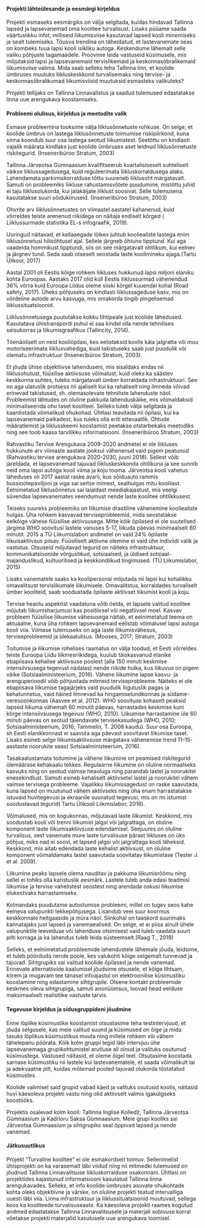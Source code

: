 #### Projekti lähteülesande ja eesmärgi kirjeldus

Projekti esmaseks eesmärgiks on välja selgitada, kuidas hindavad  Tallinna lapsed ja lapsevanemad oma koolitee turvalisust. Lisaks püüame saada väärtuslikku infot, milliseid liikumisviise kasutavad lapsed kooli minemiseks ja sealt tulemiseks. Tõusva trendina on täheldatud, et lastevanemate seas on kombeks tuua lapsi kooli isikliku autoga. Keskendume lähemalt selle valiku põhjuste tagamaadele. Proovime leida vastuseid küsimusele, mis mõjutaksid lapsi ja lapsevanemaid tervislikemaid ja keskonnasõbralikemaid liikumisviise valima. Mida saab selleks teha Tallinna linn, et koolide ümbruses muutuks liikluskeskkond turvalisemaks ning tervise- ja keskonnasõbralikumad liikumisviisid muutuksid esmasteks valikuteks?

Projekti tellijaks on Tallinna Linnavalistus ja saadud tulemused edastatakse linna uue arengukava koostamiseks.

#### Probleemi olulisus, kirjeldus ja meetodite valik

Esmase probleemina tooksime välja liiklusõnnetuste rohkuse. On selge, et koolide ümbrus on lastega liiklusõnnetuste toimumise riskipiirkond, kuna sinna koondub suur osa lastega seotud liikumistest. Seetõttu on kindlasti vajalik määrata kindlaks just koolide ümbruses aset leidnud liiklusõnnetuste riskitegurid. (Inseneribüroo Stratum, 2003)

Tallinna Järveotsa Gümnaasium kvalifitseerub kvartalisiseselt suhteliselt väikse liiklussagedusega, kuid reguleerimata liikluskorraldusega alaks. Lahendamata parkimiskorralduse tõttu suureneb liiklusoht märgatavalt. Samuti on probleemiks liikluse rahustamisvõtete puudumine, mistõttu juhid ei taju liiklusolukorda, kui jalakäijate liiklust soosivat. Selle tulemusena kasutatakse suuri sõidukiiruseid. (Inseneribüroo Stratum, 2003)

Ohvrite arv liiklusõnnetustes on  viimastel aastatel kahanenud, kuid võrreldes teiste arenenud riikidega on näitaja endiselt kõrged ( Liiklussurmade statistika EL-s infograafik, 2019).

Uuringud näitavad, et kellaaegade lõikes juhtub kooliealiste lastega enim liiklusõnnetusi hilisõhtusel ajal. Sellele järgneb õhtune tipptund. Kui aga vaadelda hommikust tipptundi, siis on see märgatavalt ohtlikum, kui eelnev ja järgnev tund. Seda saab otseselt seostada laste koolimineku ajaga.(Tartu Ülikool, 2017)

Aastal 2001 oli Eestis kõige rohkem liikluses hukkunud lapsi miljoni elaniku kohta Euroopas. Aastaks 2017 olid küll Eestis liiklussurmad vähenendud 36% võrra kuid Euroopa Liidus oleme siiski kõrgel kuuendal kohal (Road safety, 2017). Üheks põhjuseks on kindlasti liiklussageduse kasv, mis on võrdeline autode arvu kasvuga, mis omakorda tingib pingelisemad liiklussituatsioonid.

Liiklusõnnetusega puututakse kokku tihtipeale just koolide  lähedused. Kasutatava ühistranspordi puhul ei saa kindel olla nende tehnilises seisukorras ja liikumisgraafikus (Tallincity, 2014).

Tõenäoliselt on neid kooliõpilasi, kes eelistaksid koolis käia jalgratta või muu motoriseerimata liiklusvahediga, kuid takistuseks saab just puudulik või olematu infrastruktuur (Inseneribüroo Stratum, 2003).

Et jõuda ühise objektiivse lahenduseni, mis sisaldaks endas nii liiklusohutust, füüsilise aktiivsuse võimalust, kuid oleks ka säästev keskkonna suhtes, tuleks märgatavalt ümber korraldada infrastruktuuri. See on aga ulatuslik protsess nii ajaliselt kui ka rahaliselt ning ilmneda võivad erinevad takistused, sh. olemasolevate tehniliste lahenduste näol. Probleemist lähtudes on oluline pakkuda lahenduskäike, mis võimaldaksid minimaliseerida ohu taset kooliteel. Selleks tuleb välja selgitada ja kaardistada võimalikud ohukohad. Ühtlasi teavitada nii õpilasi, kui ka lapsevanemaid paikadest, kus tuleks olla eriti ettevaatlik. Ohtude määratlemist ja liiklusskeemi koostamist peetakse otstarbekaks meetodiks ning see toob kaasa tarvilikku informatsiooni. (Inseneribüroo Stratum, 2003)

Rahvastiku Tervise Arengukava 2009-2020 andmetel ei ole  liikluses hukkunute arv viimaste aastate jooksul vähenenud vaid pigem peatunud (Rahvastiku tervise arengukava 2020-2030, juuni 2018). Sellest võib järeldada, et lapsevanemad tajuvad liikluskeskkonda ohtlikuna ja see sunnib neid oma lapsi autoga kooli viima ja koju tooma. Järveotsa kooli vahetus läheduses oli 2017 aastal raske avarii, kus sõiduauto rammis bussiootepaviljoni ja viga sai seitse inimest, sealhulgas mitu koolilast. Eelnimetatud liiklusõnnetus sai laialdast meediakajastust, mis veelgi süvendas lapsevanemates veendumust nende laste koolitee ohtlikkusest.

Teiseks suureks probleemiks on liikumise drastiline vähenemine kooliealiste hulgas. Üha rohkem kasvavad terviseprobleemid, mida seostatakse eelkõige vähese füüsilise aktiivsusega. Mitte kõik õpilased ei ole suutelised järgima WHO soovitusi lastele vanuses 5-17,  liikuda päevas minimaalselt 60 minutit. 2015 a TÜ Liikumislabori andmetel on vaid 24% õpilaste liikuisaktiivsus piisav. Füüsiliselt aktiivne olemine ei vaid ühe indiviidi valik ja vastutus. Otsuseid mõjutavad tegurid on näiteks infrastruktuur, kommunikatsioonide võrgustikud, sotsiaalsed, ja üldised sotsiaal-majanduslikud, kultuurilised ja keskkondlikud tingimused. (TÜ Liikumislabor, 2015)

Lisaks vanematele saaks ka koolipersonal mõjutada nii lapsi kui kohalikku omavalitsust tervislikumale liikumisele. Omavalitstus, korraldades turvaliselt ümber kooliteid, saab soodustada õpilaste aktiivset liikumist kooli ja koju.

Tervise heaolu aspektist vaadatuna võib öelda, et lapsele valitud koolitee mõjutab liikumisharjumusi kas positiivsel või negatiivsel moel. Kasvav probleem füüsilise liikumise vähesusega näitab, et eelnimetatud teema on aktuaalne, kuna üha rohkem lapsevanemaid eelistab võimalusel lapsi autoga kooli viia. Viimase tulemuseks on aga laste liikumisvähesus, terviseprobleemid ja ülekaalulisus. (Mooses, 2017; Stratum, 2003)

Toitumise ja liikumise rohelises raamatus on välja toodud, et Eesti võrreldes teiste Euroopa Liidu liikmesriikidega,  kuulub täiskasvanud elanike ebapiisava kehalise aktiivsuse poolest (alla 150 minuti keskmise intensiivsusega tegevust nädalas) nende riikide hulka, kus liikuvus on pigem väike (Sotsiaalministeerium, 2016). Vähene liikumine lapse kasvu- ja arenguperioodil võib põhjustada mitmeid terviseprobleeme. Näiteks ei ole ebapiisava liikumise tagajärjeks vaid puudulik liigutuslik pagas ja kehatunnetus, vaid häired ilmnevad ka hingamiselundkonnas ja südame-veresoonkonnas (Aasvee et al. 2012). WHO soovituse kohaselt peaksid lapsed liikuma vähemalt 60 minutit päevas, harrastades keskmise kuni kõrge intensiivsusega tegevusi (WHO, 2010). Liikumise harrastamine üle 60 minuti päevas on seotud täiendavate tervisekasudega (WHO, 2010; Sotsiaalministeerium, 2016; Tammelin, T. 2008 kaudu). Suur osa Euroopa, sh Eesti elanikkonnast ei saavuta aga päevast soovitavat liikumise taset. Lisaks esineb selge liikumisaktiivsuse märgatava vähenemise trend 11–15- aastaste noorukite seas( Sotsiaalministeerium, 2016).

Tasakaalustamata toitumine ja vähene liikumine on peamised riskitegurid ülemäärase kehakaalu tekkes. Regulaarne liikumine on oluline normaalseks kasvuks ning on seotud vaimse heaoluga ning parandab lastel ja noorukitel enesekindlust. Samuti esineb kehaliselt aktiivsetel lastel ja noorukitel vähem vaimse tervisega probleeme. Vajalikku liikumissagedust on raske saavutada, kuna lapsed on muutunud vähem aktiivseks ning üha enam harrastatakse istuvaid huvitegevusi ja ekraanile suunatud tegevusi, mis on nn istumist soodustavad tegurid( Tartu Ülikooli Liikmislabor, 2018).

Võimalused, mis on kogukonnas, mõjutavad laste liikumist. Keskkond, mis soodustab kooli või trenni liikumist jalgsi või jalgrattaga, on oluline komponent laste liikumisaktiivsuse edendamisel. Seejuures on oluline turvalisus, sest vanemate mure laste turvalisuse pärast liikluses on üks põhjus, miks nad ei soovi, et lapsed jalgsi või jalgrattaga kooli läheksid. Keskkond, mis aitab edendada laste kehalist aktiivsust, on oluline komponent võimaldamaks lastel saavutada soovitatav liikumistase (Tester J. et al. 2009).

Liikumine peaks lapsele olema nauditav ja pakkuma liikumisrõõmu ning sellel ei tohiks olla karistuslik eesmärk. Lastele tuleb anda  edasi teadmisi liikumise ja tervise vahelistest seostest ning arendada oskusi liikumise elukestvaks harrastamiseks.

Kolmandaks puudutame autostumise probleemi, millel on tugev seos kahe eelneva valupunkti tekkepõhjusega. Lisandub veel suur koormus keskkonnale heitgaaside ja müra näol. Siinkohal on taaskord suurimaks kannatajaks just lapsed ja vanemaealised. On selge, et ei piisa ainult ühele valupunktile leeveduse või lahenduse otsimisest vaid tuleb vaadata suurt pilti korraga ja ka lahendus tuleb leida süsteemselt.(Raag T., 2019)

Selleks, et eelnimetatud probleemide lahendustele lähemale jõuda, leidsime, et tuleb pöörduda nende poole, kes valukohti kõige selgemalt tunnevad ja tajuvad. Sihtgrupiks sai valitud koolide õpilased ja nende vanemad. Erinevate alternatiivide kaalumisel jõudsime otsusele, et kõige lihtsam, kiirem ja mugavam  tee tänasel infoajastul on elektroonilise küsimustiku koostamine ning edastamine sihtgrupile. Otsene kontakt probleemide keskmes oleva sihtgrupiga,  samuti anonüümsus, loovad head eelduse maksimaalselt realistlike vastuste tarvis.

#### Tegevuse kirjeldus ja sidusgruppideni jõudmine

Enne lõplike küsimustike koostamist otsustasime teha  testintervjuud, et jõuda selgusele, kas meie valitud suund ja küsimused on õige ja mida tasuks lõplikus küsimustikus  muuta ning millele rohkem või vähem tähelepanu pöörata. Kõik kolm gruppi tegid läbi intervjuu ühe lapsevanemaga grupikohtumistel arutluse all olnud ja valituks osutunud küsimustega. Vastused näitasid, et oleme õigel teel. Otsutasime koostada sarnase küsimustiku nii lastele kui lastevanematele, et saada võimalikult lai ja adekvaatne pilt, kuidas mõlemad pooled tajuvad olukorda tõstatatud küsimustes.

Koolide valimisel said grupid  vabad käed ja valituks osutusid koolis, näitasid huvi käesoleva projekti vastu ning olid aktiivselt valmis igakülgseks koostööks.

Projektis osalevad kolm kooli: Tallinna Inglise Kolledž, Tallinna Järveotsa Gümnaasium ja Kadrioru Saksa Gümnaasium. Meie grupi kooliks sai Järveotsa Gümnaasium ja sihtgrupiks seal õppivad lapsed ja nende vanemad.

#### Jätkusuutlikus

Projekt “Turvaline koolitee” ei ole esmakordselt toimuv. Sellenimelist ühisprojekti on ka varasemalt läbi viidud ning nii mitmedki tulemused on jõudnud Tallinna Linnavalitsuse liikluskorralduse osakonnani. Ühtlasi on projektides kajastunud informatsiooni kasutatud Tallinna linna arengukavades. Selleks, et info koolide ümbruses asuvate ohukohtade kohta oleks objektiivne ja värske, on oluline projekti teatud intervalliga uuesti läbi viia. Linna infrastruktuur ja liiklussituatsioonid muutuvad, sellega koos ka kooliteede turvalisuseaste. Ka käesoleva projekti raames kogutud andmed edastatakse Tallinna Linnavalitsusele ja materjali sobivuse korral võetakse projekti materjalid kasutusele uue arengukava loomisel.
